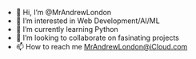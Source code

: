 - 👋 Hi, I’m @MrAndrewLondon
- 👀 I’m interested in Web Development/AI/ML
- 🌱 I’m currently learning Python
- 💞️ I’m looking to collaborate on fasinating projects
- 📫 How to reach me MrAndrewLondon@iCloud.com

<!---
MrAndrewLondon/MrAndrewLondon is a ✨ special ✨ repository because its `README.md` (this file) appears on your GitHub profile.
You can click the Preview link to take a look at your changes.
--->
